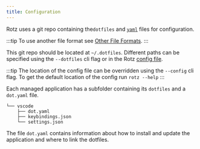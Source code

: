 ```yaml
---
title: Configuration
---
```


Rotz uses a git repo containing the`dotfiles` and [`yaml`](https://yaml.org/) files for configuration.

:::tip
To use another file format see [Other File Formats](#other-file-formats).
:::

This git repo should be located at `~/.dotfiles`. Different paths can be specified using the `--dotfiles` cli flag or in the Rotz [config file](#configyaml).

:::tip
The location of the config file can be overridden using the `--config` cli flag. To get the default location of the config run `rotz --help`
:::

Each managed application has a subfolder containing its `dotfiles` and a `dot.yaml` file.

```plain title="Example:"
└── vscode
    ├── dot.yaml
    ├── keybindings.json
    └── settings.json
```

The file `dot.yaml` contains information about how to install and update the application and where to link the dotfiles.
